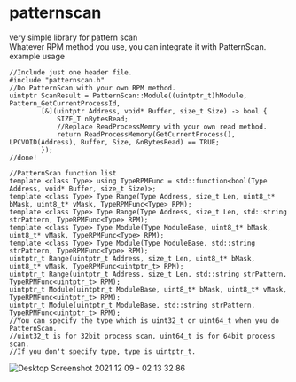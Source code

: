 # patternscan
very simple library for pattern scan   
Whatever RPM method you use, you can integrate it with PatternScan.   
example usage   
```
//Include just one header file.
#include "patternscan.h"
//Do PatternScan with your own RPM method.
uintptr ScanResult = PatternScan::Module((uintptr_t)hModule, Pattern_GetCurrentProcessId,
        [&](uintptr Address, void* Buffer, size_t Size) -> bool {
            SIZE_T nBytesRead;
            //Replace ReadProcessMemry with your own read method.
            return ReadProcessMemory(GetCurrentProcess(), LPCVOID(Address), Buffer, Size, &nBytesRead) == TRUE;
        });
//done!
 
//PatternScan function list
template <class Type> using TypeRPMFunc = std::function<bool(Type Address, void* Buffer, size_t Size)>;
template <class Type> Type Range(Type Address, size_t Len, uint8_t* bMask, uint8_t* vMask, TypeRPMFunc<Type> RPM);
template <class Type> Type Range(Type Address, size_t Len, std::string strPattern, TypeRPMFunc<Type> RPM);
template <class Type> Type Module(Type ModuleBase, uint8_t* bMask, uint8_t* vMask, TypeRPMFunc<Type> RPM);
template <class Type> Type Module(Type ModuleBase, std::string strPattern, TypeRPMFunc<Type> RPM);
uintptr_t Range(uintptr_t Address, size_t Len, uint8_t* bMask, uint8_t* vMask, TypeRPMFunc<uintptr_t> RPM);
uintptr_t Range(uintptr_t Address, size_t Len, std::string strPattern, TypeRPMFunc<uintptr_t> RPM);
uintptr_t Module(uintptr_t ModuleBase, uint8_t* bMask, uint8_t* vMask, TypeRPMFunc<uintptr_t> RPM);
uintptr_t Module(uintptr_t ModuleBase, std::string strPattern, TypeRPMFunc<uintptr_t> RPM);
//You can specify the type which is uint32_t or uint64_t when you do PatternScan.
//uint32_t is for 32bit process scan, uint64_t is for 64bit process scan.
//If you don't specify type, type is uintptr_t.
```
![Desktop Screenshot 2021 12 09 - 02 13 32 86](https://user-images.githubusercontent.com/32794121/146116073-9cc8dd5f-2815-44d3-8d0c-d9ab4dafc228.jpg)
